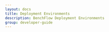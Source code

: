 ```yaml
---
layout: docs
title: Deployment Environments
description: BenchFlow Deployment Environments
group: developer-guide
---
```



<!-- Currently only Rancher is supported -->
